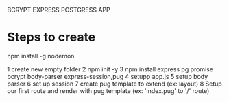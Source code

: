 BCRYPT EXPRESS POSTGRESS APP

# Steps to create

npm install -g nodemon


1 create new empty folder
2 npm init -y
3 npm install express pg promise bcrypt body-parser express-session,pug
4 setupp app.js
5 setup body parser 
6 set up session 
7 create pug template to extend (ex: layout)
8 Setup our first route and render with pug template (ex: 'index.pug' to '/' route)
 